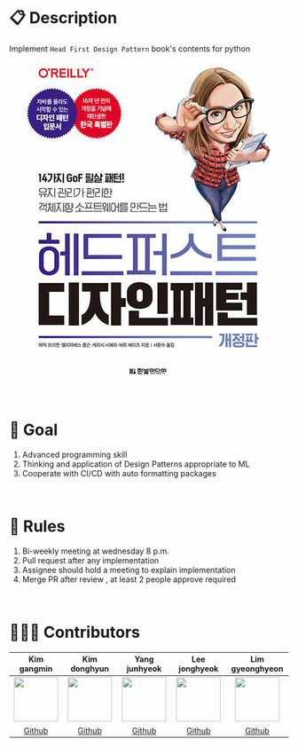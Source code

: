 # 📋 Description
Implement `Head First Design Pattern` book's contents for python
![img](assets/head_first_img.jpeg)<br>
<br>

# 🎯 Goal
1. Advanced programming skill
2. Thinking and application of Design Patterns appropriate to ML
3. Cooperate with CI/CD with auto formatting packages
<br>

# 📌 Rules
1. Bi-weekly meeting at wednesday 8 p.m.
2. Pull request after any implementation
3. Assignee should hold a meeting to explain implementation
4. Merge PR after review , at least 2 people approve required
<br>

# 🙋🏻‍♂️ Contributors
Kim gangmin|Kim donghyun|Yang junhyeok|Lee jonghyeok|Lim gyeonghyeon|
:-:|:-:|:-:|:-:|:-:
<img src='https://user-images.githubusercontent.com/76195885/147217034-9a262d4e-d80a-4d57-a9b9-fb25157e77c9.jpeg' height=80 width=80px></img>|<img src='https://avatars.githubusercontent.com/u/65523228?s=400&u=997d5c63c4c02ce2d535b272567af30b9050df25&v=4' height=80 width=80px></img>|<img src='https://user-images.githubusercontent.com/76195885/147216867-4ffcb585-9740-48c2-838a-f1eeb3908d65.jpeg' height=80 width=80px></img>|<img src='https://user-images.githubusercontent.com/76195885/147216683-59af4388-43c9-4f9a-ad23-6384233a94f3.JPG' height=80 width=80px></img>|<img src='https://user-images.githubusercontent.com/76195885/147216609-0fcfe0f8-a5a9-4047-8344-6cce845bc6bd.jpeg' height=80 width=80px></img>
[Github](https://github.com/Gangsss)|[Github](https://github.com/Kimdongui)|[Github](https://github.com/surfing2003)|[Github](https://github.com/jonhyuk0922)|[Github](https://github.com/KyungHyunLim)
